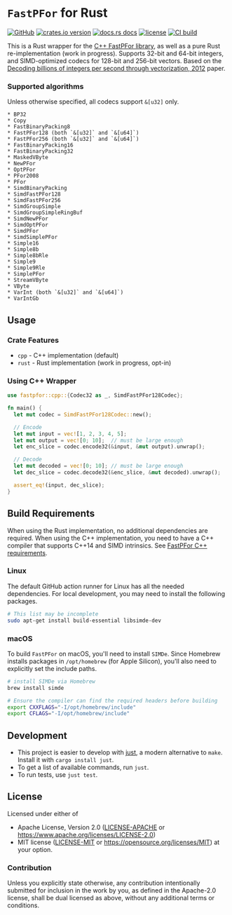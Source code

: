 # `FastPFor` for Rust

[![GitHub](https://img.shields.io/badge/github-fastpfor-8da0cb?logo=github)](https://github.com/jjcfrancisco/fastpfor)
[![crates.io version](https://img.shields.io/crates/v/fastpfor.svg)](https://crates.io/crates/fastpfor)
[![docs.rs docs](https://docs.rs/fastpfor/badge.svg)](https://docs.rs/fastpfor)
[![license](https://img.shields.io/crates/l/fastpfor.svg)](https://github.com/jjcfrancisco/fastpfor/blob/main/LICENSE-APACHE)
[![CI build](https://github.com/jjcfrancisco/fastpfor/actions/workflows/ci.yml/badge.svg)](https://github.com/jjcfrancisco/fastpfor/actions)

This is a Rust wrapper for the [C++ FastPFor library](https://github.com/fast-pack/FastPFor), as well as a pure Rust re-implementation (work in progress).  Supports 32-bit and 64-bit integers, and SIMD-optimized codecs for 128-bit and 256-bit vectors. Based on the [Decoding billions of integers per second through vectorization, 2012](https://arxiv.org/abs/1209.2137) paper.

### Supported algorithms
Unless otherwise specified, all codecs support `&[u32]` only.

```text
* BP32
* Copy
* FastBinaryPacking8
* FastPFor128 (both `&[u32]` and `&[u64]`)
* FastPFor256 (both `&[u32]` and `&[u64]`)
* FastBinaryPacking16
* FastBinaryPacking32
* MaskedVByte
* NewPFor
* OptPFor
* PFor2008
* PFor
* SimdBinaryPacking
* SimdFastPFor128
* SimdFastPFor256
* SimdGroupSimple
* SimdGroupSimpleRingBuf
* SimdNewPFor
* SimdOptPFor
* SimdPFor
* SimdSimplePFor
* Simple16
* Simple8b
* Simple8bRle
* Simple9
* Simple9Rle
* SimplePFor
* StreamVByte
* VByte
* VarInt (both `&[u32]` and `&[u64]`)
* VarIntGb
```

## Usage

### Crate Features
* `cpp` - C++ implementation (default)
* `rust` - Rust implementation (work in progress, opt-in)

### Using C++ Wrapper

```rust
use fastpfor::cpp::{Codec32 as _, SimdFastPFor128Codec};

fn main() {
  let mut codec = SimdFastPFor128Codec::new();

  // Encode
  let mut input = vec![1, 2, 3, 4, 5];
  let mut output = vec![0; 10];  // must be large enough
  let enc_slice = codec.encode32(&input, &mut output).unwrap();

  // Decode
  let mut decoded = vec![0; 10]; // must be large enough
  let dec_slice = codec.decode32(&enc_slice, &mut decoded).unwrap();

  assert_eq!(input, dec_slice);
}
```

## Build Requirements

When using the Rust implementation, no additional dependencies are required.
When using the C++ implementation, you need to have a C++ compiler that supports C++14 and SIMD intrinsics. See [FastPFor C++ requirements](https://github.com/fast-pack/FastPFor?tab=readme-ov-file#software-requirements).

### Linux
The default GitHub action runner for Linux has all the needed dependencies. For local development, you may need to install the following packages.

```bash
# This list may be incomplete
sudo apt-get install build-essential libsimde-dev
```

### macOS
To build `FastPFor` on macOS, you'll need to install `SIMDe`. Since Homebrew installs packages in `/opt/homebrew` (for Apple Silicon), you'll also need to explicitly set the include paths.

```bash
# install SIMDe via Homebrew
brew install simde
```

```bash
# Ensure the compiler can find the required headers before building
export CXXFLAGS="-I/opt/homebrew/include"
export CFLAGS="-I/opt/homebrew/include"
```

## Development

* This project is easier to develop with [just](https://github.com/casey/just#readme), a modern alternative to `make`.
  Install it with `cargo install just`.
* To get a list of available commands, run `just`.
* To run tests, use `just test`.

## License

Licensed under either of

* Apache License, Version 2.0 ([LICENSE-APACHE](LICENSE-APACHE) or <https://www.apache.org/licenses/LICENSE-2.0>)
* MIT license ([LICENSE-MIT](LICENSE-MIT) or <https://opensource.org/licenses/MIT>)
  at your option.

### Contribution

Unless you explicitly state otherwise, any contribution intentionally
submitted for inclusion in the work by you, as defined in the
Apache-2.0 license, shall be dual licensed as above, without any
additional terms or conditions.
